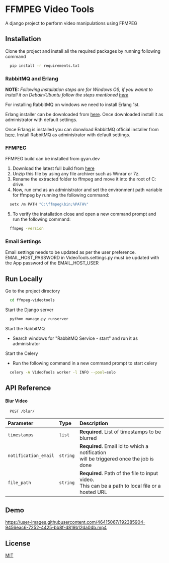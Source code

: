 
# FFMPEG Video Tools

A django project to perform video manipulations using FFMPEG


## Installation 

Clone the project and install all the required packages by running following command
```bash
  pip install -r requirements.txt
```

### RabbitMQ and Erlang

**NOTE:** _Following installation steps are for Windows OS, if you wannt to install it on Debain/Ubuntu follow the steps mentioned [here](https://www.rabbitmq.com/install-debian.html#apt-cloudsmith)_

For installing RabbitMQ on windows we need to install Erlang 1st.

Erlang installer can be downloaded from [here](https://erlang.org/download/otp_versions_tree.html). Once downloaded install it as administrator with default settings.

Once Erlang is installed you can donwload RabbitMQ official installer from [here](https://rabbitmq.com/install-windows.html#downloads). Install RabbitMQ as administrator with default settings.

### FFMPEG

FFMPEG build can be installed from gyan.dev

1. Download the latest full build from [here](https://www.gyan.dev/ffmpeg/builds/)
2. Unzip this file by using any file archiver such as Winrar or 7z.
3. Rename the extracted folder to ffmpeg and move it into the root of C: drive.
4. Now, run cmd as an administrator and set the environment path variable for ffmpeg by running the following command:
```bash
  setx /m PATH "C:\ffmpeg\bin;%PATH%"
``` 
5. To verify the installation close and open a new command prompt and run the following command:
```bash
  ffmpeg -version
```

### Email Settings

Email settings needs to be updated as per the user preference. EMAIL_HOST_PASSWORD in VideoTools.settings.py must be updated with the App password of the EMAIL_HOST_USER

## Run Locally

Go to the project directory

```bash
  cd ffmpeg-videotools
```

Start the Django server

```bash
  python manage.py runserver
```

Start the RabbitMQ

- Search windows for "RabbitMQ Service - start" and run it as administrator

Start the Celery

- Run the following command in a new command prompt to start celery

```bash
  celery -A VideoTools worker -l INFO --pool=solo
```

## API Reference

#### Blur Video

```http
  POST /blur/
```

| Parameter            | Type     | Description                      |
| :--------            | :------- | :-------------------------       |
| `timestamps`         | `list`   | **Required**. List of timestamps to be blurred |
| `notification_email` | `string` | **Required**. Email id to which a notification <br />will be triggered once the job is done |
| `file_path`          | `string` | **Required**. Path of the file to input video. <br />This can be a path to local file or a hosted URL |


## Demo

https://user-images.githubusercontent.com/46415067/192385904-9456eac6-7252-4425-bb8f-d819b12da04b.mp4


## License

[MIT](https://choosealicense.com/licenses/mit/)
